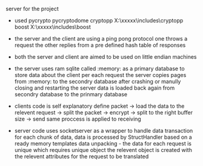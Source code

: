 server for the project 
- used  pycrypto pycryptodome
        cryptopp X:\xxxxx\includes\cryptopp
        boost X:\xxxxx\includes\boost

- the server and the client are using a ping pong protocol one throws a 
request the other replies from a pre defined hash table of responses

- both the server and client are aimed to be used on little endian machines

- the server uses ram sqlite called :memory: as a primary database to store data about the client
per each request the server copies pages from :memory: to the secondry database after crashing 
or manully closing and restarting the server data is loaded back again from secondry database 
to the prinmary database

- clients code is self explanatory define packet -> load the data to the relevent request -> split the packet
     -> encrypt -> split to the right buffer size -> send
same proccess is applied to receiving

- server code uses socketserver as a wrapper to handle data transaction for each chunk of data, data is processed
by StructHandler based on a ready memory templates 
data unpacking - the data for each request is unique which requires unique object the relevent object is created 
with the relevent attributes for the request to be translated 




